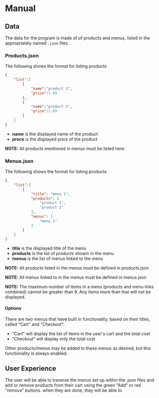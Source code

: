 # Manual

## Data

The data for the program is made of of products and menus, listed in the appropriately named `.json` files.

### Products.json

The following shows the format for listing products

``` json
{
	"list":[
		{
			"name":"product 1",
			"price":1.99
		},
		{
			"name":"product 2",
			"price":2.99
		}
	]
}
```

+ **name** is the displayed name of the product
+ **proce** is the displayed price of the product

**NOTE:** All products mentioned in menus must be listed here.

### Menus.json

The following shows the format for listing products

``` json
{
	"list":[
		{
			"title": "menu 1",
			"products": [
				"product 1",
				"product 2"
			],
			"menus": [
				"menu 1"
			]
		}
	]
}
```

+ **title** is the displayed title of the menu
+ **products** is the list of products showin in the menu
+ **menus** is the list of menus linked to the menu

**NOTE:** All products listed in the menus must be defined in products.json

**NOTE:** All menus linked to in the menus must be defined in menus.json

**NOTE:** The maximum number of items in a menu (products and menu links combined) cannot be greater than 9. Any items more than that will not be displayed.

#### Options

There are two menus that have built in functionality, based on their titles, called "Cart" and "Checkout".

+ "Cart" will display the list of items in the user's cart and the total cost
+ "Checkout" will display only the total cost

Other products/menus may be added to these menus as desired, but this functionality is always enabled.

## User Experience

The user will be able to traverse the menus set up within the .json files and add or remove products from their cart using the green "Add" or red "remove" buttons. when they are done, they will be able to 
